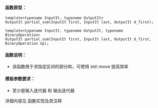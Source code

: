 
#### 函数原型：
```
template<typename InputIt, typename OutputIt>
OutputIt partial_sum(InputIt first, InputIt last, OutputIt d_first);

template<typename InputIt, typename OutputIt, typename BinaryOperation>
OutputIt partial_sum(InputIt first, InputIt last, OutputIt d_first, BinaryOperation op);
```

#### 函数说明：
* 该函数用于求指定区间的部分和，可使用 std::move 提高效率

#### 模板参数要求：
* 至少是输入迭代器 和 输出迭代器

详细内容见 函数实现及其注释

